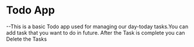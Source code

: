 # Todo App
 --This is a basic Todo app used for managing our day-today tasks.You can add task that you want to do in future.
 After the Task is complete you can Delete the Tasks